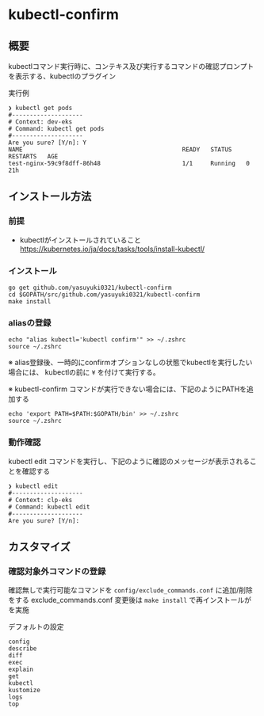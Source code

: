 # kubectl-confirm

## 概要

kubectlコマンド実行時に、コンテキス及び実行するコマンドの確認プロンプトを表示する、kubectlのプラグイン

実行例

```shell
❯ kubectl get pods
#--------------------
# Context: dev-eks
# Command: kubectl get pods
#--------------------
Are you sure? [Y/n]: Y
NAME                                             READY   STATUS    RESTARTS   AGE
test-nginx-59c9f8dff-86h48                       1/1     Running   0          21h
```

## インストール方法

### 前提

- kubectlがインストールされていること
https://kubernetes.io/ja/docs/tasks/tools/install-kubectl/

### インストール

```shell
go get github.com/yasuyuki0321/kubectl-confirm
cd $GOPATH/src/github.com/yasuyuki0321/kubectl-confirm
make install
```

### aliasの登録

```shell
echo "alias kubectl='kubectl confirm'" >> ~/.zshrc
source ~/.zshrc
```

※ alias登録後、一時的にconfirmオプションなしの状態でkubectlを実行したい場合には、
kubectlの前に `¥` を付けて実行する。

※ kubectl-confirm コマンドが実行できない場合には、下記のようにPATHを追加する

```shell
echo 'export PATH=$PATH:$GOPATH/bin' >> ~/.zshrc
source ~/.zshrc
```

### 動作確認

kubectl edit コマンドを実行し、下記のように確認のメッセージが表示されることを確認する

```shell
❯ kubectl edit
#--------------------
# Context: clp-eks
# Command: kubectl edit
#--------------------
Are you sure? [Y/n]:
```

## カスタマイズ

### 確認対象外コマンドの登録

確認無しで実行可能なコマンドを `config/exclude_commands.conf` に追加/削除をする
exclude_commands.conf 変更後は `make install` で再インストールがを実施

デフォルトの設定

```shell
config
describe
diff
exec
explain
get
kubectl
kustomize
logs
top
```
